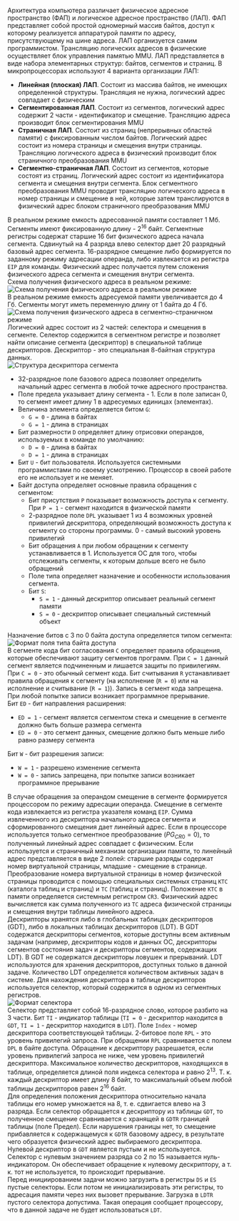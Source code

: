 Архитектура компьютера различает физическое адресное пространство (ФАП) и логическое адресное пространство (ЛАП). ФАП представляет собой простой одномерный массив байтов, доступ к которому реализуется аппаратурой памяти по адресу, присутствующему на шине адреса. ЛАП организуется самим программистом. Трансляцию логических адресов в физические осуществляет блок управления памятью MMU. ЛАП представляется в виде набора элементарных структур: байтов, сегментов и страниц. В микропроцессорах используют 4 варианта организации ЛАП:
- **Линейная (плоская) ЛАП**. Состоит из массива байтов, не имеющих определенной структуры. Трансляция не нужна, логический адрес совпадает с физическим
- **Сегментированная ЛАП**. Состоит из сегментов, логический адрес содержит 2 части - идентификатор и смещение. Трансляцию адреса производит блок сегментирования MMU
- **Страничная ЛАП**. Состоит из страниц (непрерывных областей памяти) с фиксированным числом байтов. Логический адрес состоит из номера страницы и смещения внутри страницы. Трансляцию логического адреса в физический производит блок страничного преобразования MMU
- **Сегментно-страничная ЛАП**. Состоит из сегментов, которые состоят из страниц. Логический адрес состоит из идентификатора сегмента и смещения внутри сегмента. Блок сегментного преобразования MMU проводит трансляцию логического адреса в номер страницы и смещение в ней, которые затем транслируются в физический адрес блоком страничного преобразования MMU
  
В реальном режиме емкость адресованной памяти составляет 1 Мб. Сегменты имеют фиксированную длину - $2^{16}$ байт. Сегментные регистры содержат старшие 16 бит физического адреса начала сегмента. Сдвинутый на 4 разряда влево селектор дает 20 разрядный базовый адрес сегмента. 16-разрядное смещение либо формируется по заданному режиму адресации операнда, либо извлекается из регистра `EIP` для команды. Физический адрес получается путем сложения физического адреса сегмента и смещения внутри сегмента.  
Схема получения физического адреса в реальном режиме:  
![Схема получения физического адреса в реальном режиме](../Pictures/08_01.%20Схема%20получения%20физического%20адреса%20в%20реальном%20режиме.png)  
В реальном режиме емкость адресуемой памяти увеличивается до 4 Гб. Сегменты могут иметь переменную длину от 1 байта до 4 Гб.  
![Схема получения физического адреса в сегментно-страничном режиме](../Pictures/08_02.%20Схема%20получения%20физического%20адреса%20в%20сегментно-страничном%20режиме.png)  
Логический адрес состоит из 2 частей: селектора и смещения в сегменте. Селектор содержится в сегментном регистре и позволяет найти описание сегмента (дескриптор) в специальной таблице дескрипторов. Дескриптор - это специальная 8-байтная структура данных.  
![Структура дескриптора сегмента](../Pictures/08_03.%20Структура%20дескриптора%20сегмента.png)  
- 32-разрядное поле базового адреса позволяет определить начальный адрес сегмента в любой точке адресного пространства. 
- Поле предела указывает длину сегмента - 1. Если в поле записан 0, то сегмент имеет длину 1 в адресуемых единицах (элементах).  
- Величина элемента определяется битом `G`: 
	- `G = 0` - длина в байтах
	- `G = 1` - длина в страницах
- Бит размерности `D` определяет длину отрисовки операндов, используемых в команде по умолчанию:
	- `D = 0` - длина в байтах
	- `D = 1` - длина в страницах
- Бит `U` - бит пользователя. Используется системными программистами по своему усмотрению. Процессор в своей работе его не использует и не меняет.  
- Байт доступа определяет основные правила обращения с сегментом:
	- Бит присутствия `P` показывает возможность доступа к сегменту. При `P = 1` - сегмент находится в физической памяти
	- 2-разрядное поле `DPL` указывает 1 из 4 возможных уровней привилегий дескриптора, определяющий возможность доступа к сегменту со стороны программы. 0 - самый высокий уровень привилегий
	- Бит обращения `A` при любом обращении к сегменту устанавливается в 1. Используется ОС для того, чтобы отслеживать сегменты, к которым дольше всего не было обращений
	- Поле типа определяет назначение и особенности использования сегмента. 
	- Бит `S`: 
		- `S = 1` - данный дескриптор описывает реальный сегмент памяти
		- `S = 0` - дескриптор описывает специальный системный объект
  
Назначение битов с 3 по 0 байта доступа определяется типом сегмента:
![Формат поля типа байта доступа](../Pictures/08_04.%20Формат%20поля%20типа%20байта%20доступа.png)  
В сегменте кода бит согласования `C` определяет правила обращения, которые обеспечивают защиту сегментов программ. При `C = 1` данный сегмент является подчиненным и лишается защиты по привилегиям. При `C = 0` - это обычный сегмент кода. Бит считывания `R` устанавливает правила обращения к сегменту (на исполнение (`R = 0`) или на исполнение и считывание (`R = 1`)). Запись в сегмент кода запрещена. При любой попытке записи возникает программное прерывание.  
Бит `ED` - бит направления расширения:
- `ED = 1` - сегмент является сегментом стека и смещение в сегменте должно быть больше размера сегмента
- `ED = 0` - это сегмент данных, смещение должно быть меньше либо равно размеру сегмента
  
Бит `W` - бит разрешения записи:
- `W = 1` - разрешено изменение сегмента
- `W = 0` - запись запрещена, при попытке записи возникает программное прерывание
  
В случае обращения за операндом смещение в сегменте формируется процессором по режиму адресации операнда. Смещение в сегменте кода извлекается из регистра указателя команд `EIP`. Сумма извлеченного из дескриптора начального адреса сегмента и сформированного смещения дает линейный адрес. Если в процессоре используется только сегментное преобразование ($PG_{CR0} = 0$), то полученный линейный адрес совпадает с физическим. Если используется и страничный механизм организации памяти, то линейный адрес представляется в виде 2 полей: старшие разряды содержат номер виртуальной страницы, младшие - смещение в странице. Преобразование номера виртуальной страницы в номер физической страницы проводится с помощью специальных системных страниц `КТС` (каталога таблиц и страниц) и `ТС` (таблиц и страниц). Положение `КТС` в памяти определяется системным регистром `CR3`. Физический адрес вычисляется как сумма полученного из `ТС` адреса физической страницы и смещения внутри таблицы линейного адреса.  
Дескрипторы хранятся либо в глобальных таблицах дескрипторов (GDT), либо в локальных таблицах дескрипторов (LDT). В GDT содержатся дескрипторы сегментов, которые доступны всем активным задачам (например, дескрипторы кодов и данных ОС, дескрипторы сегментов состояния задач и дескрипторы сегментов, содержащих LDT). В GDT не содержатся дескрипторы ловушек и прерываний. LDT используются для хранения дескрипторов, доступных только в данной задаче. Количество LDT определяется количеством активных задач в системе. Для нахождения дескриптора в таблице дескрипторов используется селектор, который содержится в одном из сегментных регистров.  
![Формат селектора](../Pictures/08_06.%20Формат%20селектора.png)  
Селектор представляет собой 16-разрядное слово, которое разбито на 3 части. Бит `TI` - индикатор таблицы (`TI = 0` - дескриптор находится в `GDT`, `TI = 1` - дескриптор находится в `LDT`). Поле `Index` - номер дескриптора соответствующей таблицы. 2-битовое поле `RPL` - это уровень привилегий запроса. При обращении `RPL` сравнивается с полем `DPL` в байте доступа. Обращение к дескриптору разрешается, если уровень привилегий запроса не ниже, чем уровень привилегий дескриптора. Максимальное количество дескрипторов, находящихся в таблице, определяется длиной поля индекса селектора и равно $2^{13}$. Т. к. каждый дескриптор имеет длину 8 байт, то максимальный объем любой таблицы дескрипторов равен $2^{16}$ байт.  
Для определения положения дескриптора относительно начала таблицы его номер умножается на 8, т. е. сдвигается влево на 3 разряда. Если селектор обращается к дескриптору из таблицы `GDT`, то полученное смещение сравнивается с хранящей в `GDTR` границей таблицы (поле Предел). Если нарушения границы нет, то смещение прибавляется к содержащемуся к `GDTR` базовому адресу, в результате чего образуется физический адрес выбираемого дескриптора.  
Нулевой дескриптор в `GDT` является пустым и не используется. Селектор с нулевым значением разряда со 2 по 15 называется нуль-индикатором. Он обеспечивает обращение к нулевому дескриптору, а т. к. тот не используется, то происходит прерывание.  
Перед инициированием задачи можно загрузить в регистры `DS` и `ES` пустые селекторы. Если потом не инициализировать эти регистры, то адресация памяти через них вызовет прерывание. Загрузка в `LDTR` пустого селектора допустима. Такая операция сообщает процессору, что в данной задаче не будет использоваться `LDT`. 
